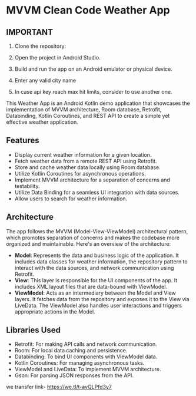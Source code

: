 # MVVM Clean Code Weather App

## IMPORTANT

1. Clone the repository:
   
2. Open the project in Android Studio.

3. Build and run the app on an Android emulator or physical device.
   
4. Enter any valid city name 
   
5. In case api key reach max hit limits, consider to use another one.
   
This Weather App is an Android Kotlin demo application that showcases the implementation of MVVM architecture, Room database, Retrofit, Databinding, Kotlin Coroutines, and REST API to create a simple yet effective weather application. 

## Features

- Display current weather information for a given location.
- Fetch weather data from a remote REST API using Retrofit.
- Store and cache weather data locally using Room database.
- Utilize Kotlin Coroutines for asynchronous operations.
- Implement MVVM architecture for a separation of concerns and testability.
- Utilize Data Binding for a seamless UI integration with data sources.
- Allow users to search for weather information.

## Architecture

The app follows the MVVM (Model-View-ViewModel) architectural pattern, which promotes separation of concerns and makes the codebase more organized and maintainable. Here's an overview of the architecture:

- **Model**: Represents the data and business logic of the application. It includes data classes for weather information, the repository pattern to interact with the data sources, and network communication using Retrofit.
- **View**: This layer is responsible for the UI components of the app. It includes XML layout files that are data-bound with ViewModel.
- **ViewModel**: Acts as an intermediary between the Model and View layers. It fetches data from the repository and exposes it to the View via LiveData. The ViewModel also handles user interactions and triggers appropriate actions in the Model.

## Libraries Used

- Retrofit: For making API calls and network communication.
- Room: For local data caching and persistence.
- Databinding: To bind UI components with ViewModel data.
- Kotlin Coroutines: For managing asynchronous tasks.
- ViewModel and LiveData: To implement MVVM architecture.
- Gson: For parsing JSON responses from the API.

we transfer link- https://we.tl/t-avQLPfd3y7



